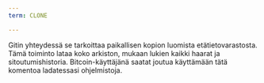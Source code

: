 ```yaml
---
term: CLONE

---
```

Gitin yhteydessä se tarkoittaa paikallisen kopion luomista etätietovarastosta. Tämä toiminto lataa koko arkiston, mukaan lukien kaikki haarat ja sitoutumishistoria. Bitcoin-käyttäjänä saatat joutua käyttämään tätä komentoa ladatessasi ohjelmistoja.